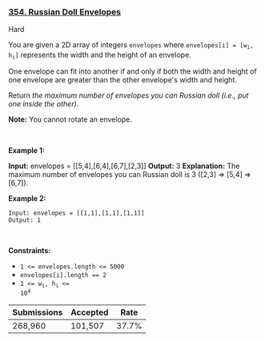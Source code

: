 ### [354. Russian Doll Envelopes](https://leetcode.com/problems/russian-doll-envelopes/)

Hard

You are given a 2D array of integers `` envelopes `` where <code>envelopes[i] = [w<sub>i</sub>, h<sub>i</sub>]</code> represents the width and the height of an envelope.

One envelope can fit into another if and only if both the width and height of one envelope are greater than the other envelope's width and height.

Return _the maximum number of envelopes you can Russian doll (i.e., put one inside the other)_.

__Note:__ You cannot rotate an envelope.

 

__Example 1:__

<strong>Input:</strong> envelopes = [[5,4],[6,4],[6,7],[2,3]]
    <strong>Output:</strong> 3
    <strong>Explanation:</strong> The maximum number of envelopes you can Russian doll is 3 ([2,3] => [5,4] => [6,7]).

__Example 2:__

```
Input: envelopes = [[1,1],[1,1],[1,1]]
Output: 1
```

 

__Constraints:__

*   `` 1 <= envelopes.length <= 5000 ``
*   `` envelopes[i].length == 2 ``
*   <code>1 <= w<sub>i</sub>, h<sub>i</sub> <= 10<sup>4</sup></code>

| Submissions    | Accepted     | Rate   |
| -------------- | ------------ | ------ |
| 268,960 | 101,507 | 37.7% |